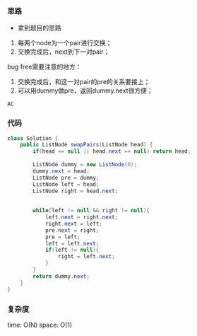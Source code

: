 ### 思路

- 拿到题目的思路

1. 每两个node为一个pair进行交换；
2. 交换完成后，next到下一对pair；

bug free需要注意的地方：

1. 交换完成后，和这一对pair的pre的关系要接上；
2. 可以用dummy做pre，返回dummy.next很方便；

`AC`

### 代码
```java
class Solution {
    public ListNode swapPairs(ListNode head) {
        if(head == null || head.next == null) return head;
        
        ListNode dummy = new ListNode(0);
        dummy.next = head;
        ListNode pre = dummy;
        ListNode left = head;
        ListNode right = head.next;
        
        
        while(left != null && right != null){
            left.next = right.next;
            right.next = left;
            pre.next = right;
            pre = left;
            left = left.next;
            if(left != null){
                right = left.next;
            }    
        }
        return dummy.next;
    }
}
```

### 复杂度

time: O(N)
space: O(1)